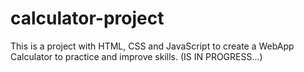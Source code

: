 # calculator-project

This is a project with HTML, CSS and JavaScript to create a WebApp Calculator to practice and improve skills. (IS IN PROGRESS...)
